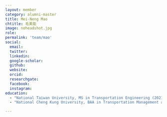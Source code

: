 ```yaml
---
layout: member
category: alumni-master
title: Mei-Neng Mao
chtitle: 毛美能
image: noheadshot.jpg
role: 
permalink: 'team/mao'
social:
  email: 
  twitter: 
  linkedin: 
  google-scholar: 
  github: 
  website: 
  orcid: 
  researchgate: 
  facebook: 
  instagram: 
education:
  - "National Taiwan University, MS in Transportation Engineering (2021)"
  - "National Cheng Kung University, BAA in Transportation Management and Science (2019)"

---
```


